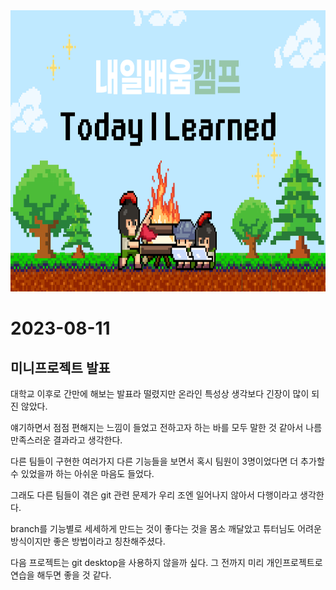 <img src="../img/2.png"  width="1000" height="450">

# 2023-08-11

## 미니프로젝트 발표

대학교 이후로 간만에 해보는 발표라 떨렸지만 온라인 특성상 생각보다 긴장이 많이 되진 않았다.

얘기하면서 점점 편해지는 느낌이 들었고 전하고자 하는 바를 모두 말한 것 같아서 나름 만족스러운 결과라고 생각한다.

다른 팀들이 구현한 여러가지 다른 기능들을 보면서 혹시 팀원이 3명이었다면 더 추가할 수 있었을까 하는 아쉬운 마음도 들었다.

그래도 다른 팀들이 겪은 git 관련 문제가 우리 조엔 일어나지 않아서 다행이라고 생각한다.

branch를 기능별로 세세하게 만드는 것이 좋다는 것을 몸소 깨달았고 튜터님도 어려운 방식이지만 좋은 방법이라고 칭찬해주셨다.

다음 프로젝트는 git desktop을 사용하지 않을까 싶다. 그 전까지 미리 개인프로젝트로 연습을 해두면 좋을 것 같다.
